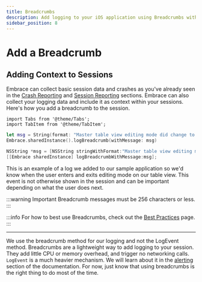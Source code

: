 ```yaml
---
title: Breadcrumbs
description: Add logging to your iOS application using Breadcrumbs with the Embrace SDK
sidebar_position: 8
---
```


# Add a Breadcrumb

## Adding Context to Sessions

Embrace can collect basic session data and crashes as you've already seen in the [Crash Reporting](/ios/integration/crash-report/) and [Session Reporting](/ios/integration/session-reporting/) sections.
Embrace can also collect your logging data and include it as context within your sessions. 
Here's how you add a breadcrumb to the session.

```mdx-code-block
import Tabs from '@theme/Tabs';
import TabItem from '@theme/TabItem';
```

<Tabs groupId="ios-language" queryString="ios-language">
<TabItem value="swift" label="Swift">

```swift
let msg = String(format: "Master table view editing mode did change to: \(editing), animated: \(animated)")
Embrace.sharedInstance().logBreadcrumb(withMessage: msg)
```

</TabItem>

<TabItem value="objectivec" label="Objective-C">

```objectivec
NSString *msg = [NSString stringWithFormat:"Master table view editing mode did change to: %@, animated: %@", editing, animated];
[[Embrace sharedInstance] logBreadcrumbWithMessage:msg];
```

</TabItem>

</Tabs>

This is an example of a log we added to our sample application so we'd know when the user enters and exits editing mode on our table view.
This event is not otherwise shown in the session and can be important depending on what the user does next.

:::warning Important
Breadcrumb messages must be 256 characters or less.
:::

:::info
For how to best use Breadcrumbs, check out the [Best Practices](/best-practices/breadcrumbs/) page. 
:::

---

We use the breadcrumb method for our logging and not the LogEvent method.
Breadcrumbs are a lightweight way to add logging to your session. They add little CPU or memory overhead, and trigger no networking calls.
`LogEvent` is a much heavier mechanism. We will learn about it in the [alerting](/ios/integration/log-message-api/) section of the documentation.
For now, just know that using breadcrumbs is the right thing to do most of the time.
